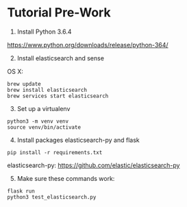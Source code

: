 # Tutorial Pre-Work

1. Install Python 3.6.4

https://www.python.org/downloads/release/python-364/


2. Install elasticsearch and sense

OS X:
```
brew update
brew install elasticsearch
brew services start elasticsearch
```

3. Set up a virtualenv
```
python3 -m venv venv
source venv/bin/activate
```

4. Install packages elasticsearch-py and flask
```
pip install -r requirements.txt
```
elasticsearch-py: https://github.com/elastic/elasticsearch-py

5. Make sure these commands work:
```
flask run
python3 test_elasticsearch.py
```
